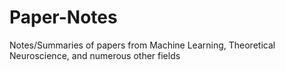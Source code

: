 # Paper-Notes
Notes/Summaries of papers from Machine Learning, Theoretical Neuroscience, and numerous other fields
